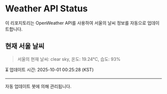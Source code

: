 
# Weather API Status

이 리포지토리는 OpenWeather API를 사용하여 서울의 날씨 정보를 자동으로 업데이트합니다.

## 현재 서울 날씨
> 서울의 현재 날씨: clear sky, 온도: 19.24°C, 습도: 93%

⏳ 업데이트 시간: 2025-10-01 00:25:28 (KST)

---
자동 업데이트 봇에 의해 관리됩니다.
